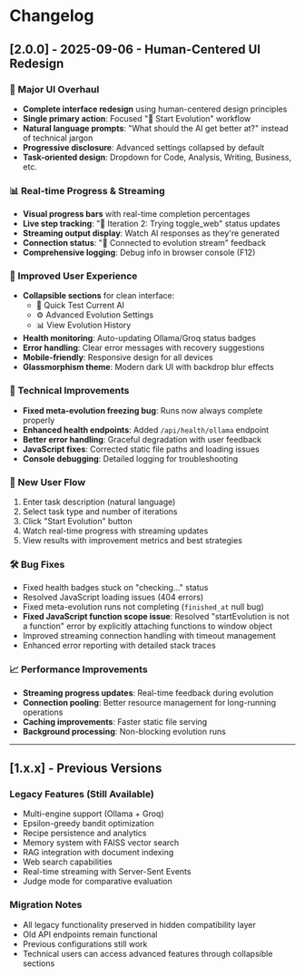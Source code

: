 # Changelog

## [2.0.0] - 2025-09-06 - Human-Centered UI Redesign

### 🎯 Major UI Overhaul
- **Complete interface redesign** using human-centered design principles
- **Single primary action**: Focused "🚀 Start Evolution" workflow
- **Natural language prompts**: "What should the AI get better at?" instead of technical jargon
- **Progressive disclosure**: Advanced settings collapsed by default
- **Task-oriented design**: Dropdown for Code, Analysis, Writing, Business, etc.

### 📊 Real-time Progress & Streaming
- **Visual progress bars** with real-time completion percentages
- **Live step tracking**: "🔄 Iteration 2: Trying toggle_web" status updates
- **Streaming output display**: Watch AI responses as they're generated
- **Connection status**: "📡 Connected to evolution stream" feedback
- **Comprehensive logging**: Debug info in browser console (F12)

### 🎨 Improved User Experience
- **Collapsible sections** for clean interface:
  - 💬 Quick Test Current AI
  - ⚙️ Advanced Evolution Settings
  - 📊 View Evolution History
- **Health monitoring**: Auto-updating Ollama/Groq status badges
- **Error handling**: Clear error messages with recovery suggestions
- **Mobile-friendly**: Responsive design for all devices
- **Glassmorphism theme**: Modern dark UI with backdrop blur effects

### 🔧 Technical Improvements
- **Fixed meta-evolution freezing bug**: Runs now always complete properly
- **Enhanced health endpoints**: Added `/api/health/ollama` endpoint
- **Better error handling**: Graceful degradation with user feedback
- **JavaScript fixes**: Corrected static file paths and loading issues
- **Console debugging**: Detailed logging for troubleshooting

### 🚀 New User Flow
1. Enter task description (natural language)
2. Select task type and number of iterations
3. Click "Start Evolution" button
4. Watch real-time progress with streaming updates
5. View results with improvement metrics and best strategies

### 🛠️ Bug Fixes
- Fixed health badges stuck on "checking..." status
- Resolved JavaScript loading issues (404 errors)
- Fixed meta-evolution runs not completing (`finished_at` null bug)
- **Fixed JavaScript function scope issue**: Resolved "startEvolution is not a function" error by explicitly attaching functions to window object
- Improved streaming connection handling with timeout management
- Enhanced error reporting with detailed stack traces

### 📈 Performance Improvements
- **Streaming progress updates**: Real-time feedback during evolution
- **Connection pooling**: Better resource management for long-running operations
- **Caching improvements**: Faster static file serving
- **Background processing**: Non-blocking evolution runs

---

## [1.x.x] - Previous Versions

### Legacy Features (Still Available)
- Multi-engine support (Ollama + Groq)
- Epsilon-greedy bandit optimization
- Recipe persistence and analytics
- Memory system with FAISS vector search
- RAG integration with document indexing  
- Web search capabilities
- Real-time streaming with Server-Sent Events
- Judge mode for comparative evaluation

### Migration Notes
- All legacy functionality preserved in hidden compatibility layer
- Old API endpoints remain functional
- Previous configurations still work
- Technical users can access advanced features through collapsible sections